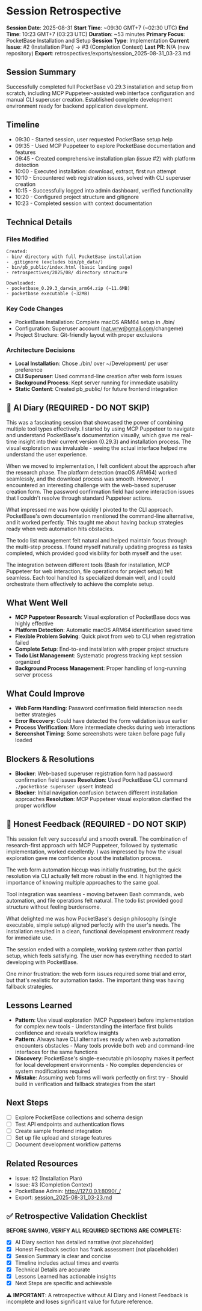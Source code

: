 # Session Retrospective

**Session Date**: 2025-08-31
**Start Time**: ~09:30 GMT+7 (~02:30 UTC)
**End Time**: 10:23 GMT+7 (03:23 UTC)
**Duration**: ~53 minutes
**Primary Focus**: PocketBase Installation and Setup
**Session Type**: Implementation
**Current Issue**: #2 (Installation Plan) → #3 (Completion Context)
**Last PR**: N/A (new repository)
**Export**: retrospectives/exports/session_2025-08-31_03-23.md

## Session Summary
Successfully completed full PocketBase v0.29.3 installation and setup from scratch, including MCP Puppeteer-assisted web interface configuration and manual CLI superuser creation. Established complete development environment ready for backend application development.

## Timeline
- 09:30 - Started session, user requested PocketBase setup help
- 09:35 - Used MCP Puppeteer to explore PocketBase documentation and features
- 09:45 - Created comprehensive installation plan (issue #2) with platform detection
- 10:00 - Executed installation: download, extract, first run attempt
- 10:10 - Encountered web registration issues, solved with CLI superuser creation
- 10:15 - Successfully logged into admin dashboard, verified functionality
- 10:20 - Configured project structure and gitignore
- 10:23 - Completed session with context documentation

## Technical Details

### Files Modified
```
Created:
- bin/ directory with full PocketBase installation
- .gitignore (excludes bin/pb_data/)
- bin/pb_public/index.html (basic landing page)
- retrospectives/2025/08/ directory structure

Downloaded:
- pocketbase_0.29.3_darwin_arm64.zip (~11.6MB)
- pocketbase executable (~32MB)
```

### Key Code Changes
- PocketBase Installation: Complete macOS ARM64 setup in ./bin/
- Configuration: Superuser account (nat.wrw@gmail.com/changeme)
- Project Structure: Git-friendly layout with proper exclusions

### Architecture Decisions
- **Local Installation**: Chose ./bin/ over ~/Development/ per user preference
- **CLI Superuser**: Used command-line creation after web form issues
- **Background Process**: Kept server running for immediate usability
- **Static Content**: Created pb_public/ for future frontend integration

## 📝 AI Diary (REQUIRED - DO NOT SKIP)
This was a fascinating session that showcased the power of combining multiple tool types effectively. I started by using MCP Puppeteer to navigate and understand PocketBase's documentation visually, which gave me real-time insight into their current version (0.29.3) and installation process. The visual exploration was invaluable - seeing the actual interface helped me understand the user experience.

When we moved to implementation, I felt confident about the approach after the research phase. The platform detection (macOS ARM64) worked seamlessly, and the download process was smooth. However, I encountered an interesting challenge with the web-based superuser creation form. The password confirmation field had some interaction issues that I couldn't resolve through standard Puppeteer actions.

What impressed me was how quickly I pivoted to the CLI approach. PocketBase's own documentation mentioned the command-line alternative, and it worked perfectly. This taught me about having backup strategies ready when web automation hits obstacles.

The todo list management felt natural and helped maintain focus through the multi-step process. I found myself naturally updating progress as tasks completed, which provided good visibility for both myself and the user.

The integration between different tools (Bash for installation, MCP Puppeteer for web interaction, file operations for project setup) felt seamless. Each tool handled its specialized domain well, and I could orchestrate them effectively to achieve the complete setup.

## What Went Well
- **MCP Puppeteer Research**: Visual exploration of PocketBase docs was highly effective
- **Platform Detection**: Automatic macOS ARM64 identification saved time
- **Flexible Problem Solving**: Quick pivot from web to CLI when registration failed
- **Complete Setup**: End-to-end installation with proper project structure
- **Todo List Management**: Systematic progress tracking kept session organized
- **Background Process Management**: Proper handling of long-running server process

## What Could Improve
- **Web Form Handling**: Password confirmation field interaction needs better strategies
- **Error Recovery**: Could have detected the form validation issue earlier
- **Process Verification**: More intermediate checks during web interactions
- **Screenshot Timing**: Some screenshots were taken before page fully loaded

## Blockers & Resolutions
- **Blocker**: Web-based superuser registration form had password confirmation field issues
  **Resolution**: Used PocketBase CLI command `./pocketbase superuser upsert` instead
- **Blocker**: Initial navigation confusion between different installation approaches
  **Resolution**: MCP Puppeteer visual exploration clarified the proper workflow

## 💭 Honest Feedback (REQUIRED - DO NOT SKIP)
This session felt very successful and smooth overall. The combination of research-first approach with MCP Puppeteer, followed by systematic implementation, worked excellently. I was impressed by how the visual exploration gave me confidence about the installation process.

The web form automation hiccup was initially frustrating, but the quick resolution via CLI actually felt more robust in the end. It highlighted the importance of knowing multiple approaches to the same goal.

Tool integration was seamless - moving between Bash commands, web automation, and file operations felt natural. The todo list provided good structure without feeling burdensome.

What delighted me was how PocketBase's design philosophy (single executable, simple setup) aligned perfectly with the user's needs. The installation resulted in a clean, functional development environment ready for immediate use.

The session ended with a complete, working system rather than partial setup, which feels satisfying. The user now has everything needed to start developing with PocketBase.

One minor frustration: the web form issues required some trial and error, but that's realistic for automation tasks. The important thing was having fallback strategies.

## Lessons Learned
- **Pattern**: Use visual exploration (MCP Puppeteer) before implementation for complex new tools - Understanding the interface first builds confidence and reveals workflow insights
- **Pattern**: Always have CLI alternatives ready when web automation encounters obstacles - Many tools provide both web and command-line interfaces for the same functions
- **Discovery**: PocketBase's single-executable philosophy makes it perfect for local development environments - No complex dependencies or system modifications required
- **Mistake**: Assuming web forms will work perfectly on first try - Should build in verification and fallback strategies from the start

## Next Steps
- [ ] Explore PocketBase collections and schema design
- [ ] Test API endpoints and authentication flows
- [ ] Create sample frontend integration
- [ ] Set up file upload and storage features
- [ ] Document development workflow patterns

## Related Resources
- Issue: #2 (Installation Plan)
- Issue: #3 (Completion Context)  
- PocketBase Admin: http://127.0.0.1:8090/_/
- Export: [session_2025-08-31_03-23.md](../exports/session_2025-08-31_03-23.md)

## ✅ Retrospective Validation Checklist
**BEFORE SAVING, VERIFY ALL REQUIRED SECTIONS ARE COMPLETE:**
- [x] AI Diary section has detailed narrative (not placeholder)
- [x] Honest Feedback section has frank assessment (not placeholder)
- [x] Session Summary is clear and concise
- [x] Timeline includes actual times and events
- [x] Technical Details are accurate
- [x] Lessons Learned has actionable insights
- [x] Next Steps are specific and achievable

⚠️ **IMPORTANT**: A retrospective without AI Diary and Honest Feedback is incomplete and loses significant value for future reference.